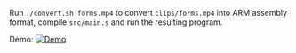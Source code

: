 Run `./convert.sh forms.mp4` to convert `clips/forms.mp4` into ARM assembly format, compile `src/main.s` and run the resulting program.

Demo:
[![Demo](https://img.youtube.com/vi/CHHwUmDIF04/0.jpg)](https://www.youtube.com/watch?v=CHHwUmDIF04)
